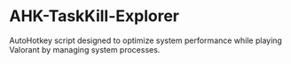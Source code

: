 # AHK-TaskKill-Explorer
AutoHotkey script designed to optimize system performance while playing Valorant by managing system processes. 
